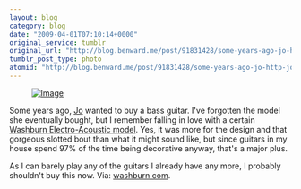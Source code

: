 ```yaml
---
layout: blog
category: blog
date: "2009-04-01T07:10:14+0000"
original_service: tumblr
original_url: "http://blog.benward.me/post/91831428/some-years-ago-jo-http-joanslow-com-wanted"
tumblr_post_type: photo
atomid: "http://blog.benward.me/post/91831428/some-years-ago-jo-http-joanslow-com-wanted"
---
```

<figure class="photo">
  <a href="http://www.washburn.com/basses/acoustic-electric-series/#ab10"><img src="http://benward.me/res/tumblr/media/91831428/0.jpg" alt="Image"></a>
</figure>

Some years ago, [Jo](http://joanslow.com) wanted to buy a bass guitar. I've forgotten the model she eventually bought, but I remember falling in love with a certain [Washburn Electro-Acoustic model](http://www.washburn.com/basses/acoustic-electric-series/#ab10). Yes, it was more for the design and that gorgeous slotted bout than what it might sound like, but since guitars in my house spend 97% of the time being decorative anyway, that's a major plus.

As I can barely play any of the guitars I already have any more, I probably shouldn't buy this now.
Via: [washburn.com](http://www.washburn.com/basses/acoustic-electric-series/#ab10).